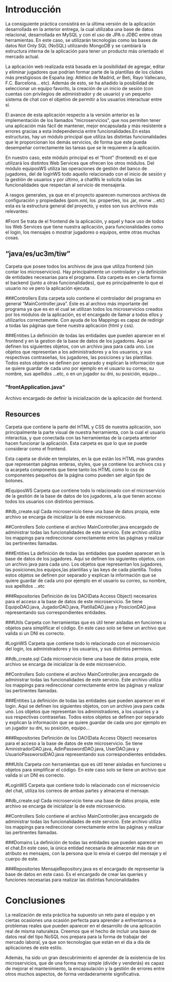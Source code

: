 # Introducción

La consiguiente práctica consistirá en la última versión de la aplicación desarrollada en la anterior entrega, la cual utilizaba una base de datos relacional, desarrollada en MySQL y con el uso de JPA o JDBC entre otras herramientas. En este caso, se utilizarán tecnologías como las bases de datos Not Only SQL (NoSQL) utilizando MongoDB y se cambiará la estructura interna de la aplicación para tener un producto más orientado el mercado actual. 

La aplicación web realizada está basada en la posibilidad de agregar, editar y eliminar jugadores que podrían formar parte de la plantillas de los clubes más prestigiosos de España (eg: Atlético de Madrid, _er_ Beti, Rayo Vallecano, F.C. Barcelona... etc).  Además de esto, se ha añadido la posibilidad de seleccionar un equipo favorito, la creación de un inicio de sesión (con cuentas con privilegios de administrador y de  usuario) y un pequeño sistema de chat con el objetivo de permitir a los usuarios interactuar entre sí.

El avance de esta aplicación respecto a la versión anterior es la implementación de los llamados “microservicios”, que nos permiten tener una aplicación más fácil de mantener, mejor encapsulada y más resistente a errores gracias a esta independencia entre funcionalidades.En estas estructuras, hay un módulo principal que utiliza las distintas funcionalidades que le proporcionan los demás servicios, de forma que este pueda desempeñar correctamente las tareas que se le requieren a la aplicación. 

En nuestro caso, este mödulo principal es el “front” (frontend)  es el que utilizará los distintos Web Services que ofrecen los otros módulos. Del módulo equiposWS utiliza las operaciones de gestión del banco de jugadores, del de loginWS todo aquello relacionado con el inicio de sesión y la gestión de usuarios y por último, a chatWs le solicita todas las funcionalidades que respectan al servicio de mensajería.

A rasgos generales, ya que en el proyecto aparecen numerosos archivos de configuración y propiedades (pom.xml, los .properties, los .jar, mvnw …etc) esta es la estructura general del proyecto, y estos son sus archivos más relevantes: 

#Front
Se trata de el frontend de la aplicación, y aquel y hace uso de todos los Web Services que tiene nuestra aplicación, para funcionalidades como el login, los mensajes o mostrar jugadores o equipos, entre otras muchas cosas.

## “java/es/uc3m/tiw”

Carpeta que posee todos los archivos de java que utiliza frontend (sin contar los microservicios). Hay principalmente un controlador y la definición de entidades necesarias para el programa. Esta carpeta es en cierta forma el backend (junto a otras funcionalidades), que es principalmente lo que el usuario no ve pero la aplicación ejecuta. 

###Controllers 
Esta carpeta solo contiene el controlador del programa en general “MainController.java”. Este es al archivo más importante del programa ya que es en el cual se utilizan todos los microservicios creados por los módulos de la aplicación, es el encargado de llamar a todos ellos y utilizarlos correctamente. Con ayuda de los Mappings es capaz de redirigir a todas las páginas que tiene nuestra aplicación (html y css). 

###Entities 
La definición de todas las entidades que pueden aparecer en el frontend y en la gestion de la base de datos de los jugadores. Aqui se definen los siguientes objetos, con un archivo java para cada uno. Los objetos que representan a los administradores y a los usuarios, y sus respectivas contraseñas, los jugadores, las posiciones y las plantillas. Todos estos objetos se definen por separado y explican la información que se quiere guardar de cada uno por ejemplo en el usuario su correo, su nombre, sus apellidos …etc, o en un jugador su dni, su posición, equipo… 

### ”frontApplication.java”
Archivo encargado de definir la inicialización de la aplicación del frontend.


## Resources
Carpeta que contiene la parte del HTML y CSS de nuestra aplicación, son principalmente la parte visual de nuestra herramienta, con la cual el usuario interactúa, y que conectada con las herramientas de la carpeta anterior hacen funcionar la aplicación.
Esta carpeta es que lo que se puede considerar como el frontend.  

Esta capeta se divide en templates, en la que están los HTML mas grandes que representan páginas enteras, styles, que ya contiene los archivos css y la acarpeta components que tiene tanto los HTML como lo css de componentes pequeños de la página como pueden ser algún tipo de botones.

#EquiposWS
Carpeta que contiene todo lo relacionado con el microservicio de la gestión de la base de datos de los jugadores, a la que tienen acceso todos los usuarios con distintos permisos. 

##db_create.sql
Cada microservicio tiene una base de datos propia, este archivo se encarga de inicializar la de este microservicio.

##Controllers 
Solo contiene el archivo MainController.java encargado de administrar todas las funcionalidades de este servicio. Este archivo utiliza los mappings para redireccionar correctamente entre las páginas y realizar las pertinentes llamadas.

###Entities 
La definición de todas las entidades que pueden aparecer en la base de datos de los jugadores. Aqui se definen los siguientes objetos, con un archivo java para cada uno. Los objetos que representan los jugadores, las posiciones,los equipos,las plantillas y las keys de cada plantilla. Todos estos objetos se definen por separado y explican la información que se quiere guardar de cada uno por ejemplo en el usuario su correo, su nombre, sus apellidos …etc

###Repositories 
Definición de los DAO(Data Access Object) necesarios para el acceso a la base de datos de este microservicio. Se tiene EquipoDAO.java, JugadorDAO.java, PlatillaDAO.java y PosicionDAO.java representando sus correspondientes entidades.

###Utils 
Carpeta con herramientas que es útil tener aisladas en funciones u objetos para simplificar el código. En este caso solo se tiene un archivo que valida si un DNI es correcto.

#LoginWS
Carpeta que contiene todo lo relacionado con el microservicio del login, los administradores y los usuarios, y sus distintos permisos. 

##db_create.sql
Cada microservicio tiene una base de datos propia, este archivo se encarga de inicializar la de este microservicio.

##Controllers 
Solo contiene el archivo MainController.java encargado de administrar todas las funcionalidades de este servicio. Este archivo utiliza los mappings para redireccionar correctamente entre las páginas y realizar las pertinentes llamadas.

 
###Entities 
La definición de todas las entidades que pueden aparecer en el login. Aqui se definen los siguientes objetos, con un archivo java para cada uno. Los objetos que representan los administradores, a los usuarios y a sus respectivas contraseñas. Todos estos objetos se definen por separado y explican la información que se quiere guardar de cada uno por ejemplo en un jugador su dni, su posición, equipo… 

###Repositories 
Definición de los DAO(Data Access Object) necesarios para el acceso a la base de datos de este microservicio. Se tiene AministradorDAO.java, AdinPasswordDAO.java, UserDAO.java y UsuarioPassworsdDAO.java representando sus correspondientes entidades.


###Utils 
Carpeta con herramientas que es útil tener aisladas en funciones u objetos para simplificar el código. En este caso solo se tiene un archivo que valida si un DNI es correcto.

#LoginWS
Carpeta que contiene todo lo relacionado con el microservicio del chat, utiliza los correos de ambas partes y almacena el mensaje.

##db_create.sql
Cada microservicio tiene una base de datos propia, este archivo se encarga de inicializar la de este microservicio.

##Controllers 
Solo contiene el archivo MainController.java encargado de administrar todas las funcionalidades de este servicio. Este archivo utiliza los mappings para redireccionar correctamente entre las páginas y realizar las pertinentes llamadas.

###Domains 
La definición de todas las entidades que pueden aparecer en el chat.En este caso, la única entidad necesaria de almacenár más de un atributo es mensajes, con la persona que lo envía el cuerpo del mensaje y el cuerpo de este. 

###Repositories 
MensajeRepository.java es el encargado de representar la base de datos en este caso. Es el encargado de crear las queries y funciones necesarias para realizar las distintas funcionalidades


# Conclusiones

La realización de esta práctica ha supuesto un reto para el equipo y en ciertas ocasiones una ocasión perfecta para aprender a enfrentarnos a problemas reales que pueden aparecer en el desarrollo de una aplicación real de misma naturaleza. Creemos que el hecho de incluir una base de datos real del tipo NoSQL nos prepara para la forma de trabajar del mercado laboral, ya que son tecnologías que están en el día a día de aplicaciones de este estilo. 

Además, ha sido un gran descubrimiento el aprender de la existencia de los microservicios, que de una forma muy simple (divide y venderás) es capaz de mejorar el mantenimiento, la encapsulación y la gestión de errores entre otros muchos aspectos, de forma verdaderamente significativa.





